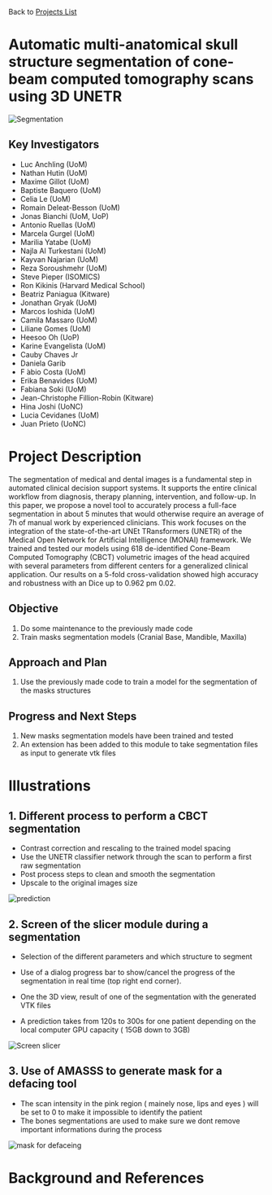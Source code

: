Back to [Projects List](../../README.md#ProjectsList)

# Automatic multi-anatomical skull structure segmentation of cone-beam computed tomography scans using 3D UNETR

![Segmentation](https://user-images.githubusercontent.com/46842010/172177602-8cbfc188-9715-488a-ad2e-abb8d219536d.png)

## Key Investigators

- Luc Anchling (UoM)
- Nathan Hutin (UoM)
- Maxime Gillot (UoM)
- Baptiste Baquero (UoM)
- Celia Le (UoM)
- Romain Deleat-Besson (UoM)
- Jonas Bianchi (UoM, UoP)
- Antonio Ruellas (UoM)
- Marcela Gurgel (UoM)
- Marilia Yatabe (UoM)
- Najla Al Turkestani (UoM)
- Kayvan Najarian (UoM)
- Reza Soroushmehr (UoM)
- Steve Pieper (ISOMICS)
- Ron Kikinis (Harvard Medical School)
- Beatriz Paniagua (Kitware)
- Jonathan Gryak (UoM)
- Marcos Ioshida (UoM)
- Camila Massaro (UoM)
- Liliane Gomes (UoM)
- Heesoo Oh (UoP)
- Karine Evangelista (UoM)
- Cauby Chaves Jr
- Daniela Garib
- F ́abio Costa (UoM)
- Erika Benavides (UoM)
- Fabiana Soki (UoM)
- Jean-Christophe Fillion-Robin (Kitware)
- Hina Joshi (UoNC)
- Lucia Cevidanes (UoM)
- Juan Prieto (UoNC)


# Project Description

The segmentation of medical and dental images is a fundamental step in automated clinical decision support systems.
It supports the entire clinical workflow from diagnosis, therapy planning, intervention, and follow-up. 
In this paper, we propose a novel tool to accurately process a full-face segmentation in about 5 minutes that would otherwise require an average of 7h of manual work by experienced clinicians. 
This work focuses on the integration of the state-of-the-art UNEt TRansformers (UNETR) of the Medical Open Network for Artificial Intelligence (MONAI) framework. 
We trained and tested our models using 618 de-identified Cone-Beam Computed Tomography (CBCT) volumetric images of the head 
acquired with several parameters from different centers for a generalized clinical application. Our results on a 5-fold cross-validation showed high accuracy and robustness with an Dice up to 0.962 pm 0.02.

## Objective

<!-- Describe here WHAT you would like to achieve (what you will have as end result). -->

1. Do some maintenance to the previously made code
1. Train masks segmentation models (Cranial Base, Mandible, Maxilla)

## Approach and Plan

<!-- Describe here HOW you would like to achieve the objectives stated above. -->

1. Use the previously made code to train a model for the segmentation of the masks structures 

## Progress and Next Steps

<!-- Update this section as you make progress, describing of what you have ACTUALLY DONE. If there are specific steps that you could not complete then you can describe them here, too. -->

1. New masks segmentation models have been trained and tested
1. An extension has been added to this module to take segmentation files as input to generate vtk files

# Illustrations

## 1. Different process to perform a CBCT segmentation
- Contrast correction and rescaling to the trained model spacing
- Use the UNETR classifier network through the scan to perform a first raw segmentation
- Post process steps to clean and smooth the segmentation
- Upscale to the original images size

![prediction](https://user-images.githubusercontent.com/46842010/172177605-b2e5d91c-3e10-4608-9c2d-1e5f2dfcc261.png)

## 2. Screen of the slicer module during a segmentation
- Selection of the different parameters and which structure to segment
- Use of a dialog progress bar to show/cancel the progress of the segmentation in real time (top right end corner).
- One the 3D view, result of one of the segmentation with the generated VTK files

- A prediction takes from 120s to 300s for one patient depending on the local computer GPU capacity ( 15GB  down to 3GB)

![Screen slicer](https://user-images.githubusercontent.com/46842010/176789535-b7473878-fbeb-494d-988a-5ee1afa7d4fa.png)

## 3. Use of AMASSS to generate mask for a defacing tool
- The scan intensity in the pink region ( mainely nose, lips and eyes ) will be set to 0 to make it impossible to identify the patient
- The bones segmentations are used to make sure we dont remove important informations during the process

![mask for defaceing](https://user-images.githubusercontent.com/46842010/176813614-f9ec9123-4c34-4f8c-828f-ed4a84d30132.jpeg)


# Background and References

<!-- If you developed any software, include link to the source code repository. If possible, also add links to sample data, and to any relevant publications. -->
